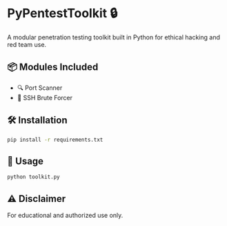 # PyPentestToolkit 🔒

A modular penetration testing toolkit built in Python for ethical hacking and red team use.

## 📦 Modules Included

- 🔍 Port Scanner
- 🛂 SSH Brute Forcer

## 🛠 Installation

```bash
pip install -r requirements.txt
```

## 🚀 Usage

```bash
python toolkit.py
```

## ⚠️ Disclaimer

For educational and authorized use only.
